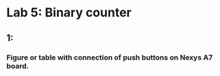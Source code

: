 # Lab 5: Binary counter

## 1:

### Figure or table with connection of push buttons on Nexys A7 board.

